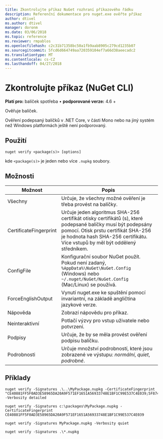 ```yaml
---
title: Zkontrolujte příkaz NuGet rozhraní příkazového řádku
description: Referenční dokumentace pro nuget.exe ověřte příkaz
author: dtivel
ms.author: dtivel
manager: doronm
ms.date: 03/06/2018
ms.topic: reference
ms.reviewer: rmpablos
ms.openlocfilehash: c2c31b71358bc50a1fb9aab8905c279cd1235b07
ms.sourcegitcommit: 5fcd6d664749aa720359104ef7a66d38aeecadc2
ms.translationtype: MT
ms.contentlocale: cs-CZ
ms.lasthandoff: 04/27/2018
---
```

# <a name="verify-command-nuget-cli"></a>Zkontrolujte příkaz (NuGet CLI)

**Platí pro:** balíček spotřeba &bullet; **podporované verze:** 4.6 +

Ověřuje balíček.

Ověření podepsaný balíčků v .NET Core, v části Mono nebo na jiný systém než Windows platformách ještě není podporovaný.

## <a name="usage"></a>Použití

```cli
nuget verify <package(s)> [options]
```

kde `<package(s)>` je jeden nebo více `.nupkg` soubory.

## <a name="options"></a>Možnosti

| Možnost | Popis |
| --- | --- |
| Všechny | Určuje, že všechny možné ověření je třeba provést na balíčky. |
| CertificateFingerprint | Určuje jeden algoritmus SHA-256 certifikát otisky certifikátů (s), které podepsané balíčky musí být podepsány pomocí. Otisk prstu certifikát SHA-256 je hodnota hash SHA-256 certifikátu. Více vstupů by měl být oddělený středníkem. |
| ConfigFile | Konfigurační soubor NuGet použít. Pokud není zadaný, `%AppData%\NuGet\NuGet.Config` (Windows) nebo `~/.nuget/NuGet/NuGet.Config` (Mac/Linux) se používá.|
| ForceEnglishOutput | Vynutí nuget.exe ke spuštění pomocí invariantní, na základě angličtina jazykové verze. |
| Nápověda | Zobrazí nápovědu pro příkaz. |
| Neinteraktivní | Potlačí výzvy pro vstup uživatele nebo potvrzení. |
| Podpisy | Určuje, že by se měla provést ověření podpisu balíčku. |
| Podrobnosti | Určuje množství podrobností, které jsou zobrazené ve výstupu: *normální*, *quiet*, *podrobné*. |

## <a name="examples"></a>Příklady

```cli
nuget verify -Signatures .\..\MyPackage.nupkg -CertificateFingerprint "CE40881FF5F0AD3E58965DA20A9F571EF1651A56933748E1BF1C99E537C4E039;5F874AAF47BCB268A19357364E7FBB09D6BF9E8A93E1229909AC5CAC865802E2" -Verbosity detailed

nuget verify -Signatures c:\packages\MyPackage.nupkg -CertificateFingerprint CE40881FF5F0AD3E58965DA20A9F571EF1651A56933748E1BF1C99E537C4E039

nuget verify -Signatures MyPackage.nupkg -Verbosity quiet

nuget verify -Signatures .\*.nupkg
```